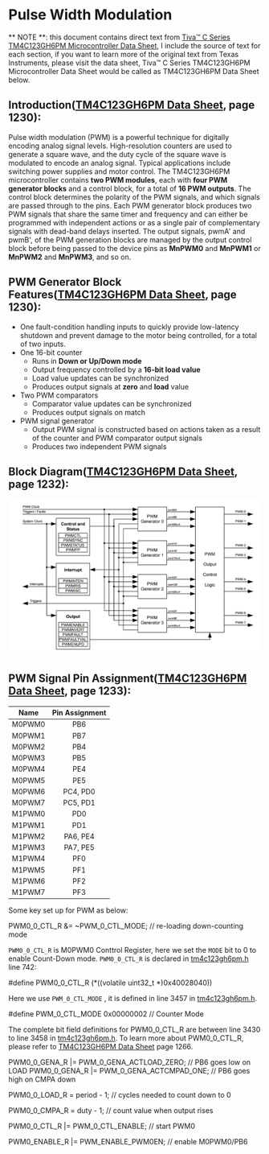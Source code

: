# Pulse Width Modulation

** NOTE **: this document contains direct text from [Tiva™ C Series TM4C123GH6PM Microcontroller Data Sheet](http://www.ti.com/lit/ds/symlink/tm4c123gh6pm.pdf), I include the source of text for each section, if you want to learn more of the original text from Texas Instruments, please visit the data sheet, Tiva™ C Series TM4C123GH6PM Microcontroller Data Sheet would be called as TM4C123GH6PM Data Sheet below.

## Introduction([TM4C123GH6PM Data Sheet](http://www.ti.com/lit/ds/symlink/tm4c123gh6pm.pdf), page 1230):
Pulse width modulation (PWM) is a powerful technique for digitally encoding analog signal levels. High-resolution counters are used to generate a square wave, and the duty cycle of the square wave is modulated to encode an analog signal. Typical applications include switching power supplies and motor control.
The TM4C123GH6PM microcontroller contains **two PWM modules**, each with **four PWM generator blocks** and a control block, for a total of **16 PWM outputs**. The control block determines the polarity of the PWM signals, and which signals are passed through to the pins.
Each PWM generator block produces two PWM signals that share the same timer and frequency and can either be programmed with independent actions or as a single pair of complementary signals with dead-band delays inserted. The output signals, pwmA' and pwmB', of the PWM generation blocks are managed by the output control block before being passed to the device pins as **MnPWM0** and **MnPWM1** or **MnPWM2** and **MnPWM3**, and so on.

## PWM Generator Block Features([TM4C123GH6PM Data Sheet](http://www.ti.com/lit/ds/symlink/tm4c123gh6pm.pdf), page 1230):
- One fault-condition handling inputs to quickly provide low-latency shutdown and prevent damage
to the motor being controlled, for a total of two inputs.
- One 16-bit counter
    - Runs in **Down or Up/Down mode**
    - Output frequency controlled by a **16-bit load value**
    - Load value updates can be synchronized
    - Produces output signals at **zero** and **load** value
- Two PWM comparators
    - Comparator value updates can be synchronized
    - Produces output signals on match
- PWM signal generator
    - Output PWM signal is constructed based on actions taken as a result of the counter and PWM comparator output signals
    - Produces two independent PWM signals

## Block Diagram([TM4C123GH6PM Data Sheet](http://www.ti.com/lit/ds/symlink/tm4c123gh6pm.pdf), page 1232):

![PWM Module Diagram](PWM_Module_Diagram.png)

## PWM Signal Pin Assignment([TM4C123GH6PM Data Sheet](http://www.ti.com/lit/ds/symlink/tm4c123gh6pm.pdf), page 1233):
| Name | Pin Assignment |
| :---: | :---: |
| M0PWM0 | PB6 |
| M0PWM1 | PB7 |
| M0PWM2 | PB4 |
| M0PWM3 | PB5 |
| M0PWM4 | PE4 |
| M0PWM5 | PE5 |
| M0PWM6 | PC4, PD0 |
| M0PWM7 | PC5, PD1 |
| M1PWM0 | PD0 |
| M1PWM1 | PD1 |
| M1PWM2 | PA6, PE4 |
| M1PWM3 | PA7, PE5 |
| M1PWM4 | PF0 |
| M1PWM5 | PF1 |
| M1PWM6 | PF2 |
| M1PWM7 | PF3 |




Some key set up for PWM as below:

PWM0_0_CTL_R &= ~PWM_0_CTL_MODE;          // re-loading down-counting mode

`PWM0_0_CTL_R` is M0PWM0 Conttrol Register, here we set the `MODE` bit to 0 to enable Count-Down mode.
`PWM0_0_CTL_R` is declared in [tm4c123gh6pm.h](../../tm4c123gh6pm.h) line 742:

#define PWM0_0_CTL_R            (*((volatile uint32_t *)0x40028040))

Here we use `PWM_0_CTL_MODE` , it is defined in line 3457 in [tm4c123gh6pm.h](../../tm4c123gh6pm.h).

#define PWM_0_CTL_MODE          0x00000002  // Counter Mode

The complete bit field definitions for PWM0_0_CTL_R are between line 3430 to line 3458 in [tm4c123gh6pm.h](../../tm4c123gh6pm.h).
To learn more about PWM0_0_CTL_R, please refer to [TM4C123GH6PM Data Sheet](http://www.ti.com/lit/ds/symlink/tm4c123gh6pm.pdf) page 1266.


PWM0_0_GENA_R |= PWM_0_GENA_ACTLOAD_ZERO; // PB6 goes low on LOAD
PWM0_0_GENA_R |= PWM_0_GENA_ACTCMPAD_ONE; // PB6 goes high on CMPA down


PWM0_0_LOAD_R = period - 1;               // cycles needed to count down to 0


PWM0_0_CMPA_R = duty - 1;                 // count value when output rises


PWM0_0_CTL_R |= PWM_0_CTL_ENABLE;         // start PWM0


PWM0_ENABLE_R |= PWM_ENABLE_PWM0EN;       // enable M0PWM0/PB6
